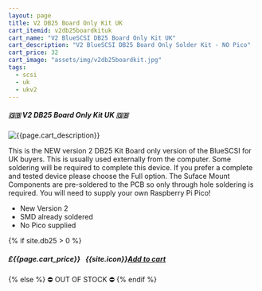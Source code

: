 ```yaml
---
layout: page
title: V2 DB25 Board Only Kit UK
cart_itemid: v2db25boardkituk
cart_name: "V2 BlueSCSI DB25 Board Only Kit UK"
cart_description: "V2 BlueSCSI DB25 Board Only Solder Kit - NO Pico"
cart_price: 32
cart_image: "assets/img/v2db25boardkit.jpg"
tags: 
  - scsi
  - uk
  - ukv2
---
```


##### 🇬🇧 V2 DB25 Board Only Kit UK 🇬🇧

![{{page.cart_description}}]({{page.cart_image}})

This is the NEW version 2 DB25 Kit Board only version of the BlueSCSI for UK buyers. This is usually used externally from the computer. Some soldering will be required to complete this device. If you prefer a complete and tested device please choose the Full option. The Suface Mount Components are pre-soldered to the PCB so only through hole soldering is required. You will need to supply your own Raspberry Pi Pico!

* New Version 2
* SMD already soldered
* No Pico supplied

{% if site.db25 > 0 %}
##### £{{page.cart_price}} &nbsp; {{site.icon}}[Add to cart](/cart#{{page.cart_itemid}})
{% else %}
&#9940; OUT OF STOCK &#9940;
{% endif %}